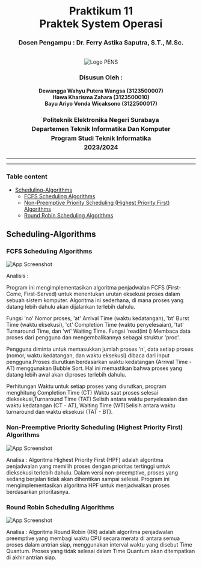 <div align="center">
  <h1 class="text-align: center;font-weight: bold">Praktikum 11<br>Praktek System Operasi</h1>
  <h3 class="text-align: center;">Dosen Pengampu : Dr. Ferry Astika Saputra, S.T., M.Sc.</h3>
</div>
<br />
<div align="center">
  <img src="https://upload.wikimedia.org/wikipedia/id/4/44/Logo_PENS.png" alt="Logo PENS">
  <h3 style="text-align: center;">Disusun Oleh : </h3>
  <p style="text-align: center;">
    <strong>Dewangga Wahyu Putera Wangsa (3123500007)</strong><br>
    <strong>Hawa Kharisma Zahara (3123500010)</strong><br>
    <strong>Bayu Ariyo Vonda Wicaksono (3122500017)</strong>
  </p>

<h3 style="text-align: center;line-height: 1.5">Politeknik Elektronika Negeri Surabaya<br>Departemen Teknik Informatika Dan Komputer<br>Program Studi Teknik Informatika<br>2023/2024</h3>
  <hr><hr>
</div>

### Table content

- [Scheduling-Algorithms](#scheduling-algorithms)
  - [FCFS Scheduling Algorithms](#fcfs-scheduling-algorithms)
  - [Non-Preemptive Priority Scheduling (Highest Priority First) Algorithms](#non-preemptive-priority-scheduling-highest-priority-first-algorithms)
  - [Round Robin Scheduling Algorithms](#round-robin-scheduling-algorithms)

## Scheduling-Algorithms

### FCFS Scheduling Algorithms

![App Screenshot](assets/img/FCFS_1.png)

Analisis :

Program ini mengimplementasikan algoritma penjadwalan FCFS (First-Come, First-Served) untuk menentukan urutan eksekusi proses dalam sebuah sistem komputer. Algoritma ini sederhana, di mana proses yang datang lebih dahulu akan dijalankan terlebih dahulu.

Fungsi 'no' Nomor proses, 'at' Arrival Time (waktu kedatangan), 'bt' Burst Time (waktu eksekusi), 'ct' Completion Time (waktu penyelesaian), 'tat' Turnaround Time, dan 'wt' Waiting Time. Fungsi 'read(int i) Membaca data proses dari pengguna dan mengembalikannya sebagai struktur 'proc'.

Pengguna diminta untuk memasukkan jumlah proses 'n', data setiap proses (nomor, waktu kedatangan, dan waktu eksekusi) dibaca dari input pengguna.Proses diurutkan berdasarkan waktu kedatangan (Arrival Time - AT) menggunakan Bubble Sort. Hal ini memastikan bahwa proses yang datang lebih awal akan diproses terlebih dahulu.

Perhitungan Waktu untuk setiap proses yang diurutkan, program menghitung Completion Time (CT) Waktu saat proses selesai dieksekusi,Turnaround Time (TAT) Selisih antara waktu penyelesaian dan waktu kedatangan (CT - AT), Waiting Time (WT)Selisih antara waktu turnaround dan waktu eksekusi (TAT - BT).

### Non-Preemptive Priority Scheduling (Highest Priority First) Algorithms

![App Screenshot](assets/img/HPF_2.png)

Analisa :
Algoritma Highest Priority First (HPF) adalah algoritma penjadwalan yang memilih proses dengan prioritas tertinggi untuk dieksekusi terlebih dahulu. Dalam versi non-preemptive, proses yang sedang berjalan tidak akan dihentikan sampai selesai. Program ini mengimplementasikan algoritma HPF untuk menjadwalkan proses berdasarkan prioritasnya.

### Round Robin Scheduling Algorithms

![App Screenshot](assets/img/RR_3.png)

Analisa :
Algoritma Round Robin (RR) adalah algoritma penjadwalan preemptive yang membagi waktu CPU secara merata di antara semua proses dalam antrian siap, menggunakan interval waktu yang disebut Time Quantum. Proses yang tidak selesai dalam Time Quantum akan ditempatkan di akhir antrian siap.
